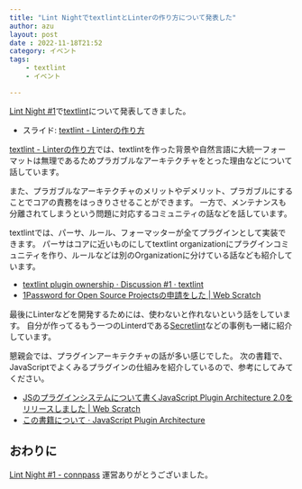 ```yaml
---
title: "Lint NightでtextlintとLinterの作り方について発表した"
author: azu
layout: post
date : 2022-11-18T21:52
category: イベント
tags:
    - textlint
    - イベント

---
```


[Lint Night #1](https://lintnight.connpass.com/event/263931/)で[textlint](https://textlint.github.io/)について発表してきました。

- スライド: [textlint - Linterの作り方](https://azu.github.io/slide/2022/lint-night/textlint.html)

[textlint - Linterの作り方](https://azu.github.io/slide/2022/lint-night/textlint.html)では、textlintを作った背景や自然言語に大統一フォーマットは無理であるためプラガブルなアーキテクチャをとった理由などについて話しています。

また、プラガブルなアーキテクチャのメリットやデメリット、プラガブルにすることでコアの責務をはっきりさせることができます。
一方で、メンテナンスも分離されてしまうという問題に対応するコミュニティの話などを話しています。

textlintでは、パーサ、ルール、フォーマッターが全てプラグインとして実装できます。
パーサはコアに近いものにしてtextlint organizationにプラグインコミュニティを作り、ルールなどは別のOrganizationに分けている話なども紹介しています。

- [textlint plugin ownership · Discussion #1 · textlint](https://github.com/orgs/textlint/discussions/1)
- [1Password for Open Source Projectsの申請をした | Web Scratch](https://efcl.info/2022/09/23/1password-teams-open-source/)

最後にLinterなどを開発するためには、使わないと作れないという話をしています。
自分が作ってるもう一つのLinterdである[Secretlint](https://secretlint.github.io/)などの事例も一緒に紹介しています。

懇親会では、プラグインアーキテクチャの話が多い感じでした。
次の書籍で、JavaScriptでよくみるプラグインの仕組みを紹介しているので、参考にしてみてください。

- [JSのプラグインシステムについて書くJavaScript Plugin Architecture 2.0をリリースしました | Web Scratch](https://efcl.info/2020/09/13/javascript-plugin-architecture-2.0/)
- [この書籍について · JavaScript Plugin Architecture](https://azu.github.io/JavaScript-Plugin-Architecture/)

## おわりに

[Lint Night #1 - connpass](https://lintnight.connpass.com/event/263931/) 運営ありがとうございました。
